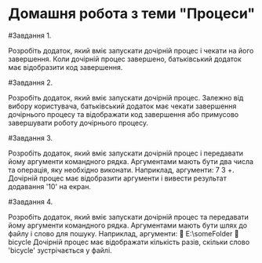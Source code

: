# Домашня робота з теми "Процеси"

#Завдання 1.

Розробіть додаток, який вміє запускати дочірній процес і чекати 
на його завершення. Коли дочірній процес завершено, 
батьківський додаток має відобразити код завершення.

#Завдання 2.

Розробіть додаток, який вміє запускати дочірній процес. Залежно 
від вибору користувача, батьківський додаток має чекати 
завершення дочірнього процесу та відображати код завершення
або примусово завершувати роботу дочірнього процесу.

#Завдання 3.

Розробіть додаток, який вміє запускати дочірній процес і 
передавати йому аргументи командного рядка. Аргументами 
мають бути два числа та операція, яку необхідно виконати. 
Наприклад, аргументи: 
 7
 3
 +.
Дочірній процес має відобразити аргументи і вивести результат 
додавання '10' на екран.

#Завдання 4.

Розробіть додаток, який вміє запускати дочірній процес та 
передавати йому аргументи командного рядка. Аргументами 
мають бути шлях до файлу і слово для пошуку. Наприклад, 
аргументи: 
 E:\someFolder
 bicycle
Дочірній процес має відображати кількість разів, скільки слово 
'bicycle' зустрічається у файлі.
